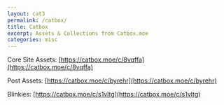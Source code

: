 ```yaml
---
layout: cat3
permalink: /catbox/
title: Catbox
excerpt: Assets & Collections from Catbox.moe
categories: misc
---
```

Core Site Assets: [https://catbox.moe/c/8vqffa](https://catbox.moe/c/8vqffa)

Post Assets: [https://catbox.moe/c/byrehr](https://catbox.moe/c/byrehr)

Blinkies: [https://catbox.moe/c/s1vltg](https://catbox.moe/c/s1vltg)